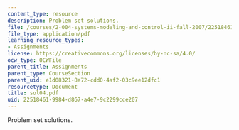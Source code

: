 ```yaml
---
content_type: resource
description: Problem set solutions.
file: /courses/2-004-systems-modeling-and-control-ii-fall-2007/225184619984d867a4e79c2299cce207_sol04.pdf
file_type: application/pdf
learning_resource_types:
- Assignments
license: https://creativecommons.org/licenses/by-nc-sa/4.0/
ocw_type: OCWFile
parent_title: Assignments
parent_type: CourseSection
parent_uid: e1d08321-8a72-cdd0-4af2-03c9ee12dfc1
resourcetype: Document
title: sol04.pdf
uid: 22518461-9984-d867-a4e7-9c2299cce207
---
```

Problem set solutions.